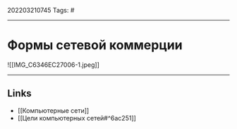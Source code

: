 202203210745
Tags: #

---

# Формы сетевой коммерции

![[IMG_C6346EC27006-1.jpeg]]

---
## Links
-  [[Компьютерные сети]]
-  [[Цели компьютерных сетей#^6ac251]]
